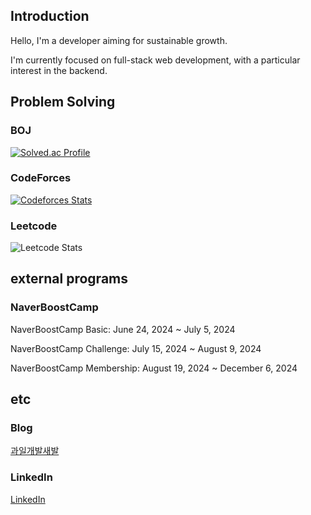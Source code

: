## Introduction 
Hello, I'm a developer aiming for sustainable growth.

I'm currently focused on full-stack web development, with a particular interest in the backend.

## Problem Solving
### BOJ 

[![Solved.ac Profile](http://mazassumnida.wtf/api/v2/generate_badge?boj=ilovecoffee)](https://solved.ac/ilovecoffee/)

### CodeForces

[![Codeforces Stats](https://codeforces-readme-stats.vercel.app/api/card?username=fru1t)](https://codeforces.com/profile/fru1t)

### Leetcode

![Leetcode Stats](https://leetcard.jacoblin.cool/fru1t_)



## external programs
### NaverBoostCamp
NaverBoostCamp Basic: June 24, 2024 ~ July 5, 2024 

NaverBoostCamp Challenge: July 15, 2024 ~ August 9, 2024 

NaverBoostCamp Membership: August 19, 2024 ~ December 6, 2024

## etc
### Blog
[과일개발새발](https://fru1tworld.tistory.com/)
### LinkedIn
[LinkedIn](https://www.linkedin.com/in/hyeonjin-kim-4a1997340/)

